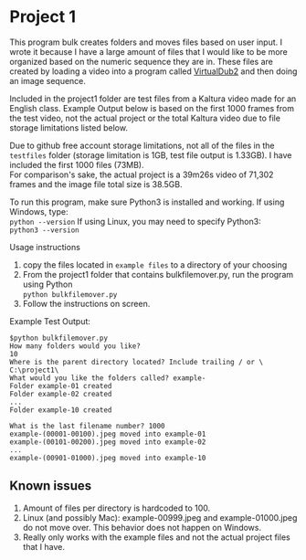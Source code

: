 # Project 1

This program bulk creates folders and moves files based on user input.
I wrote it because I have a large amount of files that I would like to be more organized based on the numeric sequence they are in.  These files are created by loading a video into a program called [VirtualDub2](https://sourceforge.net/projects/vdfiltermod/) and then doing an image sequence.

  Included in the project1 folder are test files from a Kaltura video made for an English class. Example Output below is based on the first 1000 frames from the test video, not the actual project or the total Kaltura video due to file storage limitations listed below. 

  Due to github free account storage limitations, not all of the files in the `testfiles` folder (storage limitation is 1GB, test file output is 1.33GB).  I have included the first 1000 files (73MB).  
  For comparison's sake, the actual project is a 39m26s video of 71,302 frames and the image file total size is 38.5GB.

To run this program, make sure Python3 is installed and working.
If using Windows, type:  
  ```python --version```
If using Linux, you may need to specify Python3:  
  ```python3 --version```


Usage instructions
1. copy the files located in `example files` to a directory of your choosing
2. From the project1 folder that contains bulkfilemover.py, run the program using Python  
```python bulkfilemover.py```
3. Follow the instructions on screen.

Example Test Output:
```
$python bulkfilemover.py
How many folders would you like?
10
Where is the parent directory located? Include trailing / or \
C:\project1\
What would you like the folders called? example-
Folder example-01 created
Folder example-02 created
...
Folder example-10 created

What is the last filename number? 1000
example-(00001-00100).jpeg moved into example-01
example-(00101-00200).jpeg moved into example-02
...
example-(00901-01000).jpeg moved into example-10
```

## Known issues
1. Amount of files per directory is hardcoded to 100.
2. Linux (and possibly Mac): example-00999.jpeg and example-01000.jpeg do not move over. This behavior does not happen on Windows.
3. Really only works with the example files and not the actual project files that I have.